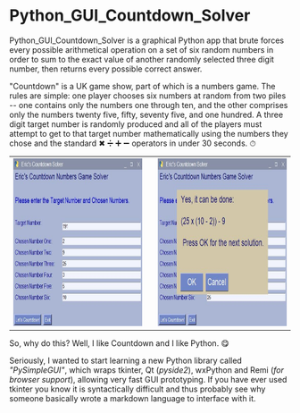 # Python_GUI_Countdown_Solver
Python_GUI_Countdown_Solver is a graphical Python app that brute forces every possible arithmetical operation on a set of six random numbers in order to sum to the exact value of another randomly selected three digit number, then returns every possible correct answer.

"Countdown" is a UK game show, part of which is a numbers game. The rules are simple: one player chooses six numbers at random from two piles -- one contains only the numbers one through ten, and the other comprises only the numbers twenty five, fifty, seventy five, and one hundred. A three digit target number is randomly produced and all of the players must attempt to get to that target number mathematically using the numbers they chose and the standard ✖ ➗ ➕ ➖ operators in under 30 seconds. ⏱

<table>
  <tr>
    <th> <img src="MainWindow.jpg"
     alt="The application's main window" width="350" height="300" /></th>
    <th>   </th>
    <th> <img src="SolvePopup.JPG"
     alt="The application's solution window" width="350" height="300" /></th>
  </tr>
  </table>

So, why do this? Well, I like Countdown and I like Python. 😋

Seriously, I wanted to start learning a new Python library called *"PySimpleGUI"*, which wraps tkinter, Qt (*pyside2*), wxPython and Remi (*for browser support*), allowing very fast GUI prototyping. If you have ever used tkinter you know it is syntactically difficult and thus probably see why someone basically wrote a markdown language to interface with it.